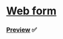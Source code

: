 # [Web form](https://developer.mozilla.org/en-US/docs/Learn/Forms)

### [Preview](https://dilshadahammed.github.io/Mulearn-WebDev-tasks/Web-form) :white_check_mark: